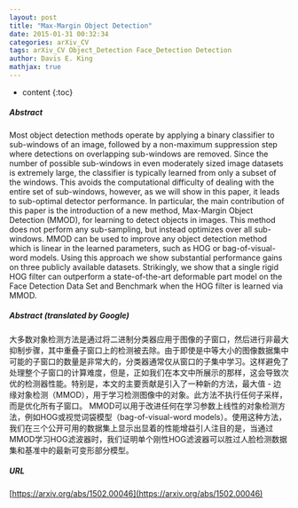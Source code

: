 ```yaml
---
layout: post
title: "Max-Margin Object Detection"
date: 2015-01-31 00:32:34
categories: arXiv_CV
tags: arXiv_CV Object_Detection Face_Detection Detection
author: Davis E. King
mathjax: true
---
```


* content
{:toc}

##### Abstract
Most object detection methods operate by applying a binary classifier to sub-windows of an image, followed by a non-maximum suppression step where detections on overlapping sub-windows are removed. Since the number of possible sub-windows in even moderately sized image datasets is extremely large, the classifier is typically learned from only a subset of the windows. This avoids the computational difficulty of dealing with the entire set of sub-windows, however, as we will show in this paper, it leads to sub-optimal detector performance. In particular, the main contribution of this paper is the introduction of a new method, Max-Margin Object Detection (MMOD), for learning to detect objects in images. This method does not perform any sub-sampling, but instead optimizes over all sub-windows. MMOD can be used to improve any object detection method which is linear in the learned parameters, such as HOG or bag-of-visual-word models. Using this approach we show substantial performance gains on three publicly available datasets. Strikingly, we show that a single rigid HOG filter can outperform a state-of-the-art deformable part model on the Face Detection Data Set and Benchmark when the HOG filter is learned via MMOD.

##### Abstract (translated by Google)
大多数对象检测方法是通过将二进制分类器应用于图像的子窗口，然后进行非最大抑制步骤，其中重叠子窗口上的检测被去除。由于即使是中等大小的图像数据集中可能的子窗口的数量是非常大的，分类器通常仅从窗口的子集中学习。这样避免了处理整个子窗口的计算难度，但是，正如我们在本文中所展示的那样，这会导致次优的检测器性能。特别是，本文的主要贡献是引入了一种新的方法，最大值 - 边缘对象检测（MMOD），用于学习检测图像中的对象。此方法不执行任何子采样，而是优化所有子窗口。 MMOD可以用于改进任何在学习参数上线性的对象检测方法，例如HOG或视觉词袋模型（bag-of-visual-word models）。使用这种方法，我们在三个公开可用的数据集上显示出显着的性能增益引人注目的是，当通过MMOD学习HOG滤波器时，我们证明单个刚性HOG滤波器可以胜过人脸检测数据集和基准中的最新可变形部分模型。

##### URL
[https://arxiv.org/abs/1502.00046](https://arxiv.org/abs/1502.00046)

